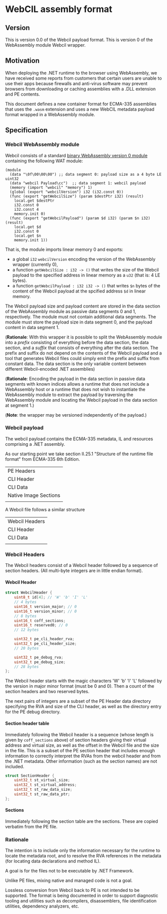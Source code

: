# WebCIL assembly format

## Version

This is version 0.0 of the Webcil payload format.
This is version 0 of the WebAssembly module Webcil wrapper.

## Motivation

When deploying the .NET runtime to the browser using WebAssembly, we have received some reports from
customers that certain users are unable to use their apps because firewalls and anti-virus software
may prevent browsers from downloading or caching assemblies with a .DLL extension and PE contents.

This document defines a new container format for ECMA-335 assemblies that uses the `.wasm` extension
and uses a new WebCIL metadata payload format wrapped in a WebAssembly module.


## Specification

### Webcil WebAssembly module

Webcil consists of a standard [binary WebAssembly version 0 module](https://webassembly.github.io/spec/core/binary/index.html) containing the following WAT module:

``` wat
(module
  (data "\0f\00\00\00") ;; data segment 0: payload size as a 4 byte LE uint32
  (data "webcil Payload\cc")  ;; data segment 1: webcil payload
  (memory (import "webcil" "memory") 1)
  (global (export "webcilVersion") i32 (i32.const 0))
  (func (export "getWebcilSize") (param $destPtr i32) (result)
    local.get $destPtr
    i32.const 0
    i32.const 4
    memory.init 0)
  (func (export "getWebcilPayload") (param $d i32) (param $n i32) (result)
    local.get $d
    i32.const 0
    local.get $n
    memory.init 1))
```

That is, the module imports linear memory 0 and exports:
* a global `i32` `webcilVersion` encoding the version of the WebAssembly wrapper (currently 0),
* a function `getWebcilSize : i32 -> ()` that writes the size of the Webcil payload to the specified
  address in linear memory as a `u32` (that is: 4 LE bytes).
* a function `getWebcilPayload : i32 i32 -> ()` that writes `$n` bytes of the content of the Webcil
  payload at the spcified address `$d` in linear memory.

The Webcil payload size and payload content are stored in the data section of the WebAssembly module
as passive data segments 0 and 1, respectively.  The module must not contain additional data
segments. The module must store the payload size in data segment 0, and the payload content in data
segment 1.

(**Rationale**: With this wrapper it is possible to split the WebAssembly module into a *prefix*
consisting of everything before the data section, the data section, and a *suffix* that consists of
everything after the data section.  The prefix and suffix do not depend on the contents of the
Webcil payload and a tool that generates Webcil files could simply emit the prefix and suffix from
constant data.  The data section is the only variable content between different Webcil-encoded .NET
assemblies)

(**Rationale**: Encoding the payload in the data section in passive data segments with known indices
allows a runtime that does not include a WebAssembly host or a runtime that does not wish to
instantiate the WebAssembly module to extract the payload by traversing the WebAssembly module and
locating the Webcil payload in the data section at segment 1.)

(**Note**: the wrapper may be versioned independently of the payload.)


### Webcil payload

The webcil payload contains the ECMA-335 metadata, IL and resources comprising a .NET assembly.

As our starting point we take section II.25.1 "Structure of the
runtime file format" from ECMA-335 6th Edition.

| |
|--------|
| PE Headers |
| CLI Header |
| CLI Data |
| Native Image Sections |
| |



A Webcil file follows a similar structure


| |
|--------|
| Webcil Headers |
| CLI Header |
| CLI Data |
| |

### Webcil Headers

The Webcil headers consist of a Webcil header followed by a sequence of section headers.
(All multi-byte integers are in little endian format).

#### Webcil Header

``` c
struct WebcilHeader {
	uint8_t id[4]; // 'W' 'b' 'I' 'L'
	// 4 bytes
	uint16_t version_major; // 0
	uint16_t version_minor; // 0
	// 8 bytes
	uint16_t coff_sections;
	uint16_t reserved0; // 0
	// 12 bytes

	uint32_t pe_cli_header_rva;
	uint32_t pe_cli_header_size;
	// 20 bytes

    uint32_t pe_debug_rva;
    uint32_t pe_debug_size;
    // 28 bytes
};
```

The Webcil header starts with the magic characters 'W' 'b' 'I' 'L' followed by the version in major
minor format (must be 0 and 0).  Then a count of the section headers and two reserved bytes.

The next pairs of integers are a subset of the PE Header data directory specifying the RVA and size
of the CLI header, as well as the directory entry for the PE debug directory.


#### Section header table

Immediately following the Webcil header is a sequence (whose length is given by `coff_sections`
above) of section headers giving their virtual address and virtual size, as well as the offset in
the Webcil file and the size in the file.  This is a subset of the PE section header that includes
enough information to correctly interpret the RVAs from the webcil header and from the .NET
metadata. Other information (such as the section names) are not included.

``` c
struct SectionHeader {
    uint32_t st_virtual_size;
    uint32_t st_virtual_address;
    uint32_t st_raw_data_size;
    uint32_t st_raw_data_ptr;
};
```

#### Sections

Immediately following the section table are the sections.  These are copied verbatim from the PE file.

### Rationale

The intention is to include only the information necessary for the runtime to locate the metadata
root, and to resolve the RVA references in the metadata (for locating data declarations and method IL).

A goal is for the files not to be executable by .NET Framework.

Unlike PE files, mixing native and managed code is not a goal.

Lossless conversion from Webcil back to PE is not intended to be supported.  The format is being
documented in order to support diagnostic tooling and utilities such as decompilers, disassemblers,
file identification utilities, dependency analyzers, etc.

